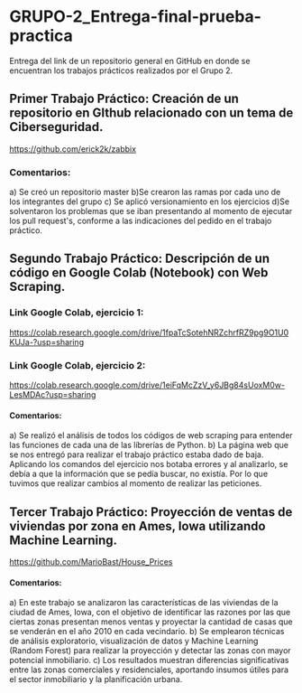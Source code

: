 # GRUPO-2_Entrega-final-prueba-practica
Entrega del link de un repositorio general en GitHub en donde se encuentran los trabajos prácticos realizados por el Grupo 2.

## Primer Trabajo Práctico: Creación de un repositorio en GIthub relacionado con un tema de Ciberseguridad.
https://github.com/erick2k/zabbix
### Comentarios:
a) Se creó un repositorio master 
b)Se crearon las ramas por cada uno de los integrantes del grupo 
c) Se aplicó versionamiento en los ejercicios
d)Se solventaron los problemas que se iban presentando al momento de ejecutar los pull request's, conforme a las indicaciones del pedido en el trabajo práctico.


## Segundo Trabajo Práctico: Descripción de un código en Google Colab (Notebook) con Web Scraping.
### Link Google Colab, ejercicio 1:
https://colab.research.google.com/drive/1fpaTcSotehNRZchrfRZ9pg9O1U0KUJa-?usp=sharing
### Link Google Colab, ejercicio 2:
https://colab.research.google.com/drive/1eiFqMcZzV_y6JBg84sUoxM0w-LesMDAc?usp=sharing

#### Comentarios:
a) Se realizó el análisis de todos los códigos de web scraping para entender las funciones de cada una de las líbrerías de Python.
b) La página web que se nos entregó para realizar el trabajo práctico estaba dado de baja. Aplicando los comandos del ejercicio nos botaba errores y al analizarlo, se debía a que la información que se pedía buscar, no existía. Por lo que tuvimos que realizar cambios al momento de realizar las peticiones.


## Tercer Trabajo Práctico: Proyección de ventas de viviendas por zona en Ames, Iowa utilizando Machine Learning.
https://github.com/MarioBast/House_Prices
#### Comentarios:
a) En este trabajo se analizaron las características de las viviendas de la ciudad de Ames, Iowa, con el objetivo de identificar las razones por las que ciertas zonas presentan menos ventas y proyectar la cantidad de casas que se venderán en el año 2010 en cada vecindario.
b) Se emplearon técnicas de análisis exploratorio, visualización de datos y Machine Learning (Random Forest) para realizar la proyección y detectar las zonas con mayor potencial inmobiliario.
c) Los resultados muestran diferencias significativas entre las zonas comerciales y residenciales, aportando insumos útiles para el sector inmobiliario y la planificación urbana.

